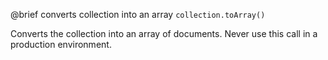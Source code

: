 

@brief converts collection into an array
`collection.toArray()`

Converts the collection into an array of documents. Never use this call
in a production environment.

